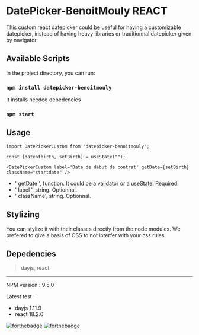 # DatePicker-BenoitMouly REACT

This custom react datepicker could be useful for having a customizable datepicker, instead of having heavy libraries or traditionnal datepicker given by navigator.

## Available Scripts

In the project directory, you can run:

### `npm install datepicker-benoitmouly`

It installs needed depedencies

### `npm start`

## Usage

```react
import DatePickerCustom from "datepicker-benoitmouly";

const [dateofbirth, setBirth] = useState("");

<DatePickerCustom label='Date de début de contrat' getDate={setBirth} className="startdate" />
```

- ' getDate ', function. It could be a validator or a useState. Required.
- ' label ', string. Optionnal.
- ' className', string. Optionnal.

## Stylizing

You can stylize it with their classes directly from the node modules. We prefered to give a basis of CSS to not interfer with your css rules.

## Depedencies

> dayjs,
> react

---------------
NPM version : 9.5.0

Latest test :

- dayjs 1.11.9
- react 18.2.0

[![forthebadge](https://forthebadge.com/images/badges/certified-elijah-wood.svg)](https://forthebadge.com) [![forthebadge](https://forthebadge.com/images/badges/made-with-javascript.svg)](https://forthebadge.com)
